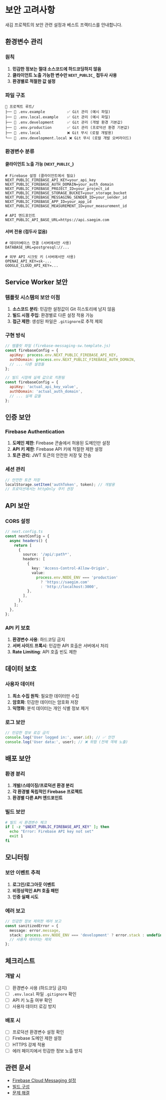 # 보안 고려사항

새김 프로젝트의 보안 관련 설정과 베스트 프랙티스를 안내합니다.

## 환경변수 관리

### 원칙

1. **민감한 정보는 절대 소스코드에 하드코딩하지 않음**
2. **클라이언트 노출 가능한 변수만 `NEXT_PUBLIC_` 접두사 사용**
3. **환경별로 적절한 값 설정**

### 파일 구조

```text
📁 프로젝트 루트/
├── 📄 .env.example          ✅ Git 관리 (예시 파일)
├── 📄 .env.local.example    ✅ Git 관리 (예시 파일)
├── 📄 .env.development      ✅ Git 관리 (개발 환경 기본값)
├── 📄 .env.production       ✅ Git 관리 (프로덕션 환경 기본값)
├── 📄 .env.local            ❌ Git 무시 (로컬 개발용)
└── 📄 .env.development.local ❌ Git 무시 (로컬 개발 오버라이드)
```

### 환경변수 분류

#### 클라이언트 노출 가능 (`NEXT_PUBLIC_`)

```env
# Firebase 설정 (클라이언트에서 필요)
NEXT_PUBLIC_FIREBASE_API_KEY=your_api_key
NEXT_PUBLIC_FIREBASE_AUTH_DOMAIN=your_auth_domain
NEXT_PUBLIC_FIREBASE_PROJECT_ID=your_project_id
NEXT_PUBLIC_FIREBASE_STORAGE_BUCKET=your_storage_bucket
NEXT_PUBLIC_FIREBASE_MESSAGING_SENDER_ID=your_sender_id
NEXT_PUBLIC_FIREBASE_APP_ID=your_app_id
NEXT_PUBLIC_FIREBASE_MEASUREMENT_ID=your_measurement_id

# API 엔드포인트
NEXT_PUBLIC_API_BASE_URL=https://api.saegim.com
```

#### 서버 전용 (접두사 없음)

```env
# 데이터베이스 연결 (서버에서만 사용)
DATABASE_URL=postgresql://...

# 외부 API 시크릿 키 (서버에서만 사용)
OPENAI_API_KEY=sk-...
GOOGLE_CLOUD_API_KEY=...
```

## Service Worker 보안

### 템플릿 시스템의 보안 이점

1. **소스코드 분리**: 민감한 설정값이 Git 히스토리에 남지 않음
2. **빌드 시점 주입**: 환경별로 다른 설정 적용 가능
3. **접근 제한**: 생성된 파일은 `.gitignore`로 추적 제외

### 구현 방식

```javascript
// 템플릿 파일 (firebase-messaging-sw.template.js)
const firebaseConfig = {
  apiKey: process.env.NEXT_PUBLIC_FIREBASE_API_KEY,
  authDomain: process.env.NEXT_PUBLIC_FIREBASE_AUTH_DOMAIN,
  // ... 다른 설정들
};

// 빌드 시점에 실제 값으로 치환됨
const firebaseConfig = {
  apiKey: 'actual_api_key_value',
  authDomain: 'actual_auth_domain',
  // ... 실제 값들
};
```

## 인증 보안

### Firebase Authentication

1. **도메인 제한**: Firebase 콘솔에서 허용된 도메인만 설정
2. **API 키 제한**: Firebase API 키에 적절한 제한 설정
3. **토큰 관리**: JWT 토큰의 안전한 저장 및 전송

### 세션 관리

```typescript
// 안전한 토큰 저장
localStorage.setItem('authToken', token); // 개발용
// 프로덕션에서는 httpOnly 쿠키 권장
```

## API 보안

### CORS 설정

```typescript
// next.config.ts
const nextConfig = {
  async headers() {
    return [
      {
        source: '/api/:path*',
        headers: [
          {
            key: 'Access-Control-Allow-Origin',
            value:
              process.env.NODE_ENV === 'production'
                ? 'https://saegim.com'
                : 'http://localhost:3000',
          },
        ],
      },
    ];
  },
};
```

### API 키 보호

1. **환경변수 사용**: 하드코딩 금지
2. **서버 사이드 프록시**: 민감한 API 호출은 서버에서 처리
3. **Rate Limiting**: API 호출 빈도 제한

## 데이터 보호

### 사용자 데이터

1. **최소 수집 원칙**: 필요한 데이터만 수집
2. **암호화**: 민감한 데이터는 암호화 저장
3. **익명화**: 분석 데이터는 개인 식별 정보 제거

### 로그 보안

```typescript
// 민감한 정보 로깅 금지
console.log('User logged in:', user.id); // ✅ 안전
console.log('User data:', user); // ❌ 위험 (전체 객체 노출)
```

## 배포 보안

### 환경 분리

1. **개발/스테이징/프로덕션 환경 분리**
2. **각 환경별 독립적인 Firebase 프로젝트**
3. **환경별 다른 API 엔드포인트**

### 빌드 보안

```bash
# 빌드 시 환경변수 체크
if [ -z "$NEXT_PUBLIC_FIREBASE_API_KEY" ]; then
  echo "Error: Firebase API key not set"
  exit 1
fi
```

## 모니터링

### 보안 이벤트 추적

1. **로그인/로그아웃 이벤트**
2. **비정상적인 API 호출 패턴**
3. **인증 실패 시도**

### 에러 보고

```typescript
// 민감한 정보 제외한 에러 보고
const sanitizedError = {
  message: error.message,
  stack: process.env.NODE_ENV === 'development' ? error.stack : undefined,
  // 사용자 데이터는 제외
};
```

## 체크리스트

### 개발 시

- [ ] 환경변수 사용 (하드코딩 금지)
- [ ] `.env.local` 파일 `.gitignore` 확인
- [ ] API 키 노출 여부 확인
- [ ] 사용자 데이터 로깅 방지

### 배포 시

- [ ] 프로덕션 환경변수 설정 확인
- [ ] Firebase 도메인 제한 설정
- [ ] HTTPS 강제 적용
- [ ] 에러 페이지에서 민감한 정보 노출 방지

## 관련 문서

- [Firebase Cloud Messaging 설정](./fcm.md)
- [빌드 구성](./build.md)
- [문제 해결](./troubleshooting.md)
